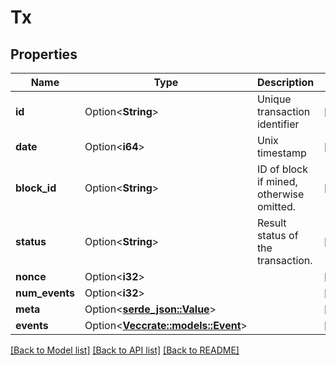 # Tx

## Properties

Name | Type | Description | Notes
------------ | ------------- | ------------- | -------------
**id** | Option<**String**> | Unique transaction identifier | [optional]
**date** | Option<**i64**> | Unix timestamp | [optional]
**block_id** | Option<**String**> | ID of block if mined, otherwise omitted. | [optional]
**status** | Option<**String**> | Result status of the transaction. | [optional]
**nonce** | Option<**i32**> |  | [optional]
**num_events** | Option<**i32**> |  | [optional]
**meta** | Option<[**serde_json::Value**](.md)> |  | [optional]
**events** | Option<[**Vec<crate::models::Event>**](Event.md)> |  | [optional]

[[Back to Model list]](../README.md#documentation-for-models) [[Back to API list]](../README.md#documentation-for-api-endpoints) [[Back to README]](../README.md)


